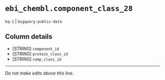 # `ebi_chembl.component_class_28`
`bq-1` | `bigquery-public-data`

## Column details
* [STRING]    `component_id`
* [STRING]    `protein_class_id`
* [STRING]    `comp_class_id`

-------------------------------------------------------------------------------
*Do not make edits above this line.*
